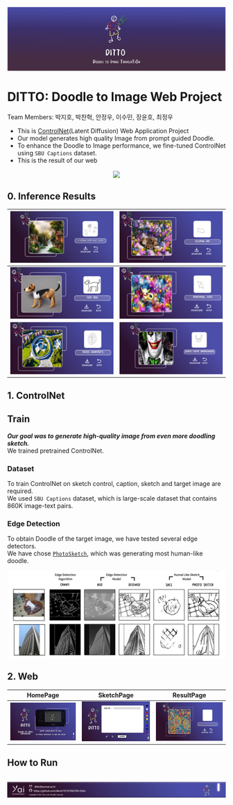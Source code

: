 <img src="https://github.com/devch1013/YAICON-Ditto/blob/main/imgs/DITTO.png" width = "900" >


# DITTO: Doodle to Image Web Project

Team Members: 박지호, 박찬혁, 안정우, 이수민, 장윤호, 최정우

- This is [ControlNet](https://github.com/lllyasviel/ControlNet)(Latent Diffusion) Web Application Project
- Our model generates high quality Image from prompt guided Doodle.
- To enhance the Doodle to Image performance, we fine-tuned ControlNet using `SBU Captions` dataset.
- This is the result of our web
<p align = "center">
<img src = "https://github.com/devch1013/YAICON-Ditto/blob/main/imgs/video.gif" width ="450" align = "center">
</p>


## 0. Inference Results
|![0](https://github.com/devch1013/YAICON-Ditto/blob/main/imgs/result0.png)|![1](https://github.com/devch1013/YAICON-Ditto/blob/main/imgs/result1.png)|
|:---:|:---:|
|![2](https://github.com/devch1013/YAICON-Ditto/blob/main/imgs/result2.png)|![3](https://github.com/devch1013/YAICON-Ditto/blob/main/imgs/result3.png)
|![4](https://github.com/devch1013/YAICON-Ditto/blob/main/imgs/result4.png)|![5](https://github.com/devch1013/YAICON-Ditto/blob/main/imgs/result5.png)|


<!-- 
|![0](https://github.com/devch1013/YAICON-Ditto/blob/main/imgs/result0.png)|![1](https://github.com/devch1013/YAICON-Ditto/blob/main/imgs/result0.png)|![2](https://github.com/devch1013/YAICON-Ditto/blob/main/imgs/result0.png)|
|:---:|:---:|:---:|
|![3](https://github.com/devch1013/YAICON-Ditto/blob/main/imgs/result0.png)|![4](https://github.com/devch1013/YAICON-Ditto/blob/main/imgs/result1.png)|![5](https://github.com/devch1013/YAICON-Ditto/blob/main/imgs/result2.png)| -->


## 1. ControlNet

## Train
***Our goal was to generate high-quality image from even more doodling sketch.***<br/>
We trained pretrained ControlNet.

### Dataset
To train ControlNet on sketch control, caption, sketch and target image are required.  <br/>
We used `SBU Captions` dataset, which is large-scale dataset that contains 860K image-text pairs. <br/>

### Edge Detection
To obtain Doodle of the target image, we have tested several edge detectors. <br/>
We have chose [`PhotoSketch`](https://github.com/mtli/PhotoSketch), which was generating most human-like doodle.

<img src = "https://github.com/devch1013/YAICON-Ditto/blob/main/imgs/edgedetect1.png" width = "800" align = "center">

## 2. Web
|HomePage|SketchPage|ResultPage|
|:---:|:---:|:---:|
|![1](https://github.com/devch1013/YAICON-Ditto/blob/main/imgs/front0.png)|![2](https://github.com/devch1013/YAICON-Ditto/blob/main/imgs/front2.png)|![3](https://github.com/devch1013/YAICON-Ditto/blob/main/imgs/front3.png)

## How to Run



```

```


<img src="https://github.com/devch1013/YAICON-Ditto/blob/main/imgs/front4.png" >
